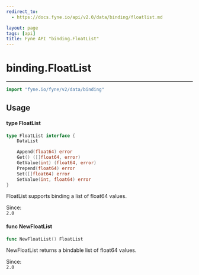 ```yaml
---
redirect_to:
  - https://docs.fyne.io/api/v2.0/data/binding/floatlist.md

layout: page
tags: [api]
title: Fyne API "binding.FloatList"
---
```



# binding.FloatList
---
```go
import "fyne.io/fyne/v2/data/binding"
```

## Usage

#### type FloatList

```go
type FloatList interface {
	DataList

	Append(float64) error
	Get() ([]float64, error)
	GetValue(int) (float64, error)
	Prepend(float64) error
	Set([]float64) error
	SetValue(int, float64) error
}
```

FloatList supports binding a list of float64 values.


<div class="since">Since: <code>
2.0</code></div>

#### func  NewFloatList

```go
func NewFloatList() FloatList
```
NewFloatList returns a bindable list of float64 values.


<div class="since">Since: <code>
2.0</code></div>
